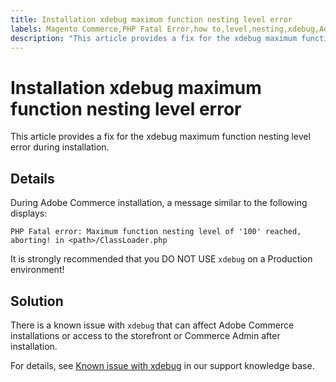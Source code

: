 ```yaml
---
title: Installation xdebug maximum function nesting level error
labels: Magento Commerce,PHP Fatal Error,how to,level,nesting,xdebug,Adobe Commerce
description: "This article provides a fix for the xdebug maximum function nesting level error during installation."
---
```


# Installation xdebug maximum function nesting level error

This article provides a fix for the xdebug maximum function nesting level error during installation.

## Details

During Adobe Commerce installation, a message similar to the following displays:

 `PHP Fatal error: Maximum function nesting level of '100' reached, aborting! in <path>/ClassLoader.php`

It is strongly recommended that you DO NOT USE `xdebug` on a Production environment!

## Solution

There is a known issue with `xdebug` that can affect Adobe Commerce installations or access to the storefront or Commerce Admin after installation.

For details, see [Known issue with xdebug](https://support.magento.com/hc/en-us/articles/360034242212) in our support knowledge base. 


